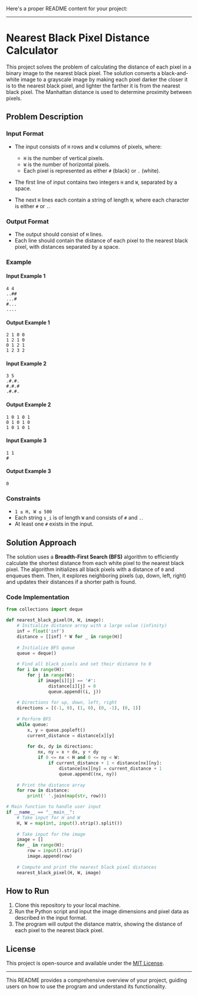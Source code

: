 Here's a proper README content for your project:

---

# Nearest Black Pixel Distance Calculator

This project solves the problem of calculating the distance of each pixel in a binary image to the nearest black pixel. The solution converts a black-and-white image to a grayscale image by making each pixel darker the closer it is to the nearest black pixel, and lighter the farther it is from the nearest black pixel. The Manhattan distance is used to determine proximity between pixels.

## Problem Description

### Input Format

- The input consists of `H` rows and `W` columns of pixels, where:
  - `H` is the number of vertical pixels.
  - `W` is the number of horizontal pixels.
  - Each pixel is represented as either `#` (black) or `.` (white).

- The first line of input contains two integers `H` and `W`, separated by a space.
- The next `H` lines each contain a string of length `W`, where each character is either `#` or `.`.

### Output Format

- The output should consist of `H` lines.
- Each line should contain the distance of each pixel to the nearest black pixel, with distances separated by a space.

### Example

#### Input Example 1
```
4 4
..##
...#
#...
....
```

#### Output Example 1
```
2 1 0 0
1 2 1 0
0 1 2 1
1 2 3 2
```

#### Input Example 2
```
3 5
.#.#.
#.#.#
.#.#.
```

#### Output Example 2
```
1 0 1 0 1
0 1 0 1 0
1 0 1 0 1
```

#### Input Example 3
```
1 1
#
```

#### Output Example 3
```
0
```

### Constraints

- `1 ≤ H, W ≤ 500`
- Each string `s_i` is of length `W` and consists of `#` and `.`.
- At least one `#` exists in the input.

## Solution Approach

The solution uses a **Breadth-First Search (BFS)** algorithm to efficiently calculate the shortest distance from each white pixel to the nearest black pixel. The algorithm initializes all black pixels with a distance of `0` and enqueues them. Then, it explores neighboring pixels (up, down, left, right) and updates their distances if a shorter path is found.

### Code Implementation

```python
from collections import deque

def nearest_black_pixel(H, W, image):
    # Initialize distance array with a large value (infinity)
    inf = float('inf')
    distance = [[inf] * W for _ in range(H)]
    
    # Initialize BFS queue
    queue = deque()
    
    # Find all black pixels and set their distance to 0
    for i in range(H):
        for j in range(W):
            if image[i][j] == '#':
                distance[i][j] = 0
                queue.append((i, j))
    
    # Directions for up, down, left, right
    directions = [(-1, 0), (1, 0), (0, -1), (0, 1)]
    
    # Perform BFS
    while queue:
        x, y = queue.popleft()
        current_distance = distance[x][y]
        
        for dx, dy in directions:
            nx, ny = x + dx, y + dy
            if 0 <= nx < H and 0 <= ny < W:
                if current_distance + 1 < distance[nx][ny]:
                    distance[nx][ny] = current_distance + 1
                    queue.append((nx, ny))
    
    # Print the distance array
    for row in distance:
        print(' '.join(map(str, row)))

# Main function to handle user input
if __name__ == "__main__":
    # Take input for H and W
    H, W = map(int, input().strip().split())
    
    # Take input for the image
    image = []
    for _ in range(H):
        row = input().strip()
        image.append(row)
    
    # Compute and print the nearest black pixel distances
    nearest_black_pixel(H, W, image)
```

## How to Run

1. Clone this repository to your local machine.
2. Run the Python script and input the image dimensions and pixel data as described in the input format.
3. The program will output the distance matrix, showing the distance of each pixel to the nearest black pixel.

## License

This project is open-source and available under the [MIT License](LICENSE).

---

This README provides a comprehensive overview of your project, guiding users on how to use the program and understand its functionality.